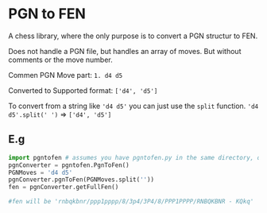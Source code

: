 PGN to FEN
=====================

A chess library, where the only purpose is to convert a PGN structur to FEN.


Does not handle a PGN file, but handles an array of  moves. But without comments or the move number.

Commen PGN Move part: `1. d4 d5`

Converted to Supported format: `['d4', 'd5']`

To convert from a string like `'d4 d5'` you can just
use the `split` function.
`'d4 d5'.split(' ')` => `['d4', 'd5']`

## E.g
```python
import pgntofen # assumes you have pgntofen.py in the same directory, or you know how to handle python modules.
pgnConverter = pgntofen.PgnToFen()
PGNMoves = 'd4 d5'
pgnConverter.pgnToFen(PGNMoves.split(''))
fen = pgnConverter.getFullFen()

#fen will be 'rnbqkbnr/ppp1pppp/8/3p4/3P4/8/PPP1PPPP/RNBQKBNR - KQkq'


```
